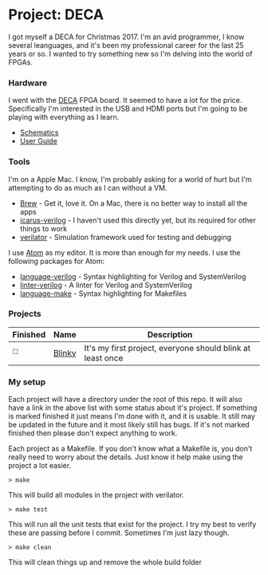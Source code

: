 # **Project:** DECA

I got myself a DECA for Christmas 2017. I'm an avid programmer, I know several leanguages, and it's been my professional career for the last 25 years or so. I wanted to try something new so I'm delving into the world of FPGAs.

### Hardware

I went with the [DECA](https://www.arrow.com/en/products/deca/arrow-development-tools) FPGA board. It seemed to have a lot for the price. Specifically I'm interested in the USB and HDMI ports but I'm going to be playing with everything as I learn.

* [Schematics](https://github.com/zaun/DECA/raw/master/documents/decaschematic.pdf)
* [User Guide](https://github.com/zaun/DECA/raw/master/documents/deca_user_manual_rev1.pdf)

### Tools

I'm on a Apple Mac. I know, I'm probably asking for a world of hurt but I'm attempting to do as much as I can without a VM.

* [Brew](https://brew.sh/) - Get it, love it. On a Mac, there is no better way to install all the apps
* [icarus-verilog](http://brewformulas.org/IcarusVerilog) - I haven't used this directly yet, but its required for other things to work
* [verilator](http://brewformulas.org/verilator) - Simulation framework used for testing and debugging

I use [Atom](https://atom.io/) as my editor. It is more than enough for my needs. I use the following packages for Atom:

* [language-verilog](https://atom.io/packages/language-verilog) - Syntax highlighting for Verilog and SystemVerilog
* [linter-verilog](https://atom.io/packages/linter-verilog) - A linter for Verilog and SystemVerilog
* [language-make](https://atom.io/packages/language-make) - Syntax highlighting for Makefiles

### Projects

Finished | Name | Description
-------- | ---- | -----------
:white_medium_square: | [Blinky](https://github.com/zaun/DECA/tree/master/blinky) | It's my first project, everyone should blink at least once

### My setup

Each project will have a directory under the root of this repo. It will also have a link in the above list with some status about it's project. If something is marked finished it just means I'm done with it, and it is usable. It still may be updated in the future and it most likely still has bugs. If it's not marked finished then please don't expect anything to work.

Each project as a Makefile. If you don't know what a Makefile is, you don't really need to worry about the details. Just know it help make using the project a lot easier.

```
> make
```
This will build all modules in the project with verilator.

```
> make test
```
This will run all the unit tests that exist for the project. I try my best to verify these are passing before I commit. Sometimes I'm just lazy though.

```
> make clean
```
This will clean things up and remove the whole build folder

